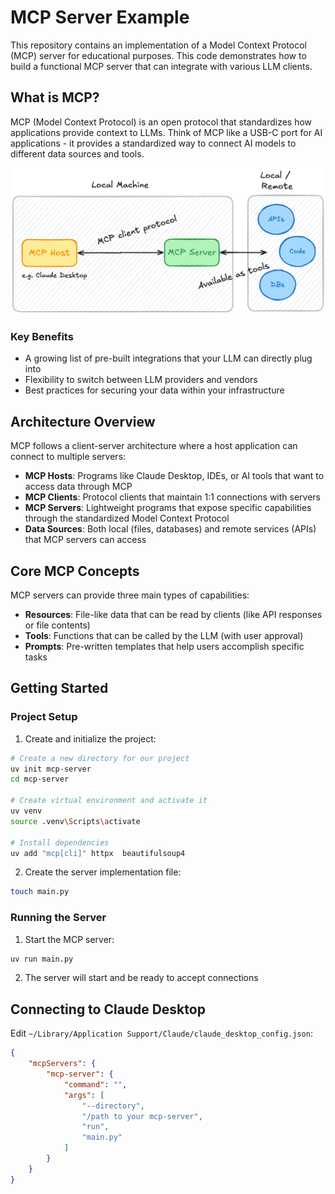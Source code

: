 # MCP Server Example

This repository contains an implementation of a Model Context Protocol (MCP) server for educational purposes. This code demonstrates how to build a functional MCP server that can integrate with various LLM clients.

## What is MCP?

MCP (Model Context Protocol) is an open protocol that standardizes how applications provide context to LLMs. Think of MCP like a USB-C port for AI applications - it provides a standardized way to connect AI models to different data sources and tools.

![MCP Diagram](img/mcpimg.png)

### Key Benefits

- A growing list of pre-built integrations that your LLM can directly plug into
- Flexibility to switch between LLM providers and vendors
- Best practices for securing your data within your infrastructure

## Architecture Overview

MCP follows a client-server architecture where a host application can connect to multiple servers:

- **MCP Hosts**: Programs like Claude Desktop, IDEs, or AI tools that want to access data through MCP
- **MCP Clients**: Protocol clients that maintain 1:1 connections with servers
- **MCP Servers**: Lightweight programs that expose specific capabilities through the standardized Model Context Protocol
- **Data Sources**: Both local (files, databases) and remote services (APIs) that MCP servers can access

## Core MCP Concepts

MCP servers can provide three main types of capabilities:

- **Resources**: File-like data that can be read by clients (like API responses or file contents)
- **Tools**: Functions that can be called by the LLM (with user approval)
- **Prompts**: Pre-written templates that help users accomplish specific tasks

## Getting Started

### Project Setup

1. Create and initialize the project:
```bash
# Create a new directory for our project
uv init mcp-server
cd mcp-server

# Create virtual environment and activate it
uv venv
source .venv\Scripts\activate   

# Install dependencies
uv add "mcp[cli]" httpx  beautifulsoup4
```

2. Create the server implementation file:
```bash
touch main.py
```

### Running the Server

1. Start the MCP server:
```bash
uv run main.py
```

2. The server will start and be ready to accept connections

## Connecting to Claude Desktop

Edit `~/Library/Application Support/Claude/claude_desktop_config.json`:
```json
{
    "mcpServers": {
        "mcp-server": {
            "command": "", 
            "args": [
                "--directory",
                "/path to your mcp-server",
                "run",
                "main.py"
            ]
        }
    }
}
```

